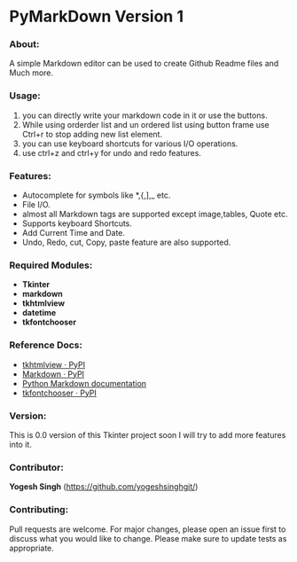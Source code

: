 
<br>
<br>

# PyMarkDown Version 1

### About:

A simple Markdown editor can be used to create Github Readme files  and Much more.

### Usage:
1. you can directly write your markdown code in it or use the buttons.
2. While using orderder list and un ordered list 
   using button frame use Ctrl+r to stop adding new list element.
3. you can use keyboard shortcuts for various I/O operations.
4. use  ctrl+z and ctrl+y for undo and redo features.

### Features:

- Autocomplete for symbols like *,{,],_ etc.
- File I/O.
- almost all Markdown tags are supported except image,tables, Quote etc.
- Supports keyboard Shortcuts.
- Add Current Time and Date.
- Undo, Redo, cut, Copy, paste feature are also supported.

### Required Modules:

* **Tkinter**
* **markdown** 
* **tkhtmlview**
* **datetime**
* **tkfontchooser**

### Reference Docs:
- [tkhtmlview · PyPI](https://pypi.org/project/tkhtmlview/)
- [Markdown · PyPI](https://pypi.org/project/Markdown/)
- [Python Markdown documentation](https://python-markdown.github.io/)
- [tkfontchooser · PyPI](https://pypi.org/project/tkfontchooser/)


### Version:

This is 0.0 version of this  Tkinter project soon I will try to add more features into it.

### Contributor:

**Yogesh Singh** 
(https://github.com/yogeshsinghgit/)

### Contributing:
Pull requests are welcome. For major changes, 
please open an issue first to discuss 
what you would like to change.
Please make sure to update tests as appropriate.


<br>
<br>
